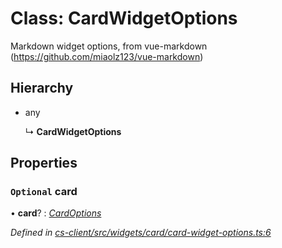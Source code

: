 # Class: CardWidgetOptions

Markdown widget options, from vue-markdown (https://github.com/miaolz123/vue-markdown)

## Hierarchy

* any

  ↳ **CardWidgetOptions**

## Properties

### `Optional` card

• **card**? : *[CardOptions](_cs_client_src_widgets_intro_intro_widget_options_.cardoptions.md)*

*Defined in [cs-client/src/widgets/card/card-widget-options.ts:6](https://github.com/RichardHovenkamp/csnext/blob/eefa977/packages/cs-client/src/widgets/card/card-widget-options.ts#L6)*
